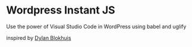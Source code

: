 # Wordpress Instant JS
Use the power of Visual Studio Code in WordPress
using babel and uglify

inspired by [Dylan Blokhuis](https://github.com/dylanblokhuis/instantcss-wp)
